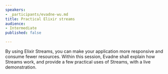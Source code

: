 ```yaml
---
speakers:
- _participants/evadne-wu.md
title: Practical Elixir streams
audience:
- Intermediate
published: false

---
```

By using Elixir Streams, you can make your application more responsive and consume fewer resources. Within this session, Evadne shall explain how Streams work, and provide a few practical uses of Streams, with a live demonstration.